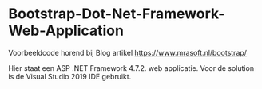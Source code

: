 # Bootstrap-Dot-Net-Framework-Web-Application
Voorbeeldcode horend bij Blog artikel https://www.mrasoft.nl/bootstrap/

Hier staat een ASP .NET Framework 4.7.2. web applicatie. Voor de solution is de Visual Studio 2019 IDE gebruikt.

